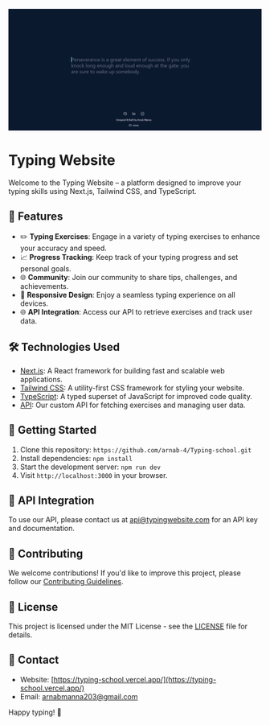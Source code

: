 <p align="center">
  <img src="Typing-school.png" alt="Typing Website Logo" width="1200">
</p>

# Typing Website

Welcome to the Typing Website – a platform designed to improve your typing skills using Next.js, Tailwind CSS, and TypeScript.


## 🚀 Features

- ✏️ **Typing Exercises**: Engage in a variety of typing exercises to enhance your accuracy and speed.
- 📈 **Progress Tracking**: Keep track of your typing progress and set personal goals.
- 🌐 **Community**: Join our community to share tips, challenges, and achievements.
- 📱 **Responsive Design**: Enjoy a seamless typing experience on all devices.
- 🌐 **API Integration**: Access our API to retrieve exercises and track user data.

## 🛠️ Technologies Used

- [Next.js](https://nextjs.org/): A React framework for building fast and scalable web applications.
- [Tailwind CSS](https://tailwindcss.com/): A utility-first CSS framework for styling your website.
- [TypeScript](https://www.typescriptlang.org/): A typed superset of JavaScript for improved code quality.
- [API](#): Our custom API for fetching exercises and managing user data.

## 🏁 Getting Started

1. Clone this repository: `https://github.com/arnab-4/Typing-school.git`
2. Install dependencies: `npm install`
3. Start the development server: `npm run dev`
4. Visit `http://localhost:3000` in your browser.

## 📡 API Integration

To use our API, please contact us at [api@typingwebsite.com](mailto:api@typingwebsite.com) for an API key and documentation.

## 🤝 Contributing

We welcome contributions! If you'd like to improve this project, please follow our [Contributing Guidelines](CONTRIBUTING.md).

## 📄 License

This project is licensed under the MIT License - see the [LICENSE](LICENSE) file for details.

## 📧 Contact

- Website: [https://typing-school.vercel.app/](https://typing-school.vercel.app/)
- Email: [arnabmanna203@gmail.com](arnabmanna203@gmail.com)

Happy typing! 🚀
